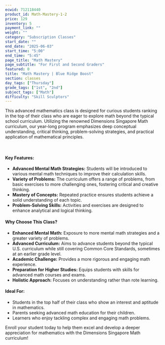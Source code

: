 ```yaml
---
ecwid: 712118440
product_id: Math-Mastery-1-2
price: 129
inventory: 5
payment_link: ""
weight: ""
category: "Subscription Classes"
start_date: ""
end_date: "2025-06-03"
start_time: "5:00"
end_time: "5:45"
page_title: "Math Mastery"
page_subtitle: "For First and Second Graders"
featured: 0
title: "Math Mastery | Blue Ridge Boost"
section: classes
day_tags: ["Thursday"]
grade_tags: ["1st", "2nd"]
subject_tags: ["Math"]
difficulty: "Skill Sculptors"
---
```

<p>This advanced mathematics class is designed for curious students ranking in the top of their class who are eager to explore math beyond the typical school curriculum. Utilizing the renowned Dimensions Singapore Math curriculum, our year-long program emphasizes deep conceptual understanding, critical thinking, problem-solving strategies, and practical application of mathematical principles.
</p><p><br>
</p><h4>Key Features:</h4><ul>
    <li><strong>Advanced Mental Math Strategies:</strong> Students will be introduced to various mental math techniques to improve their calculation skills.</li>
    <li><strong>Variety of Problems:</strong> The curriculum offers a range of problems, from basic exercises to more challenging ones, fostering critical and creative thinking.</li>
    <li><strong>Mastery of Concepts:</strong> Repeated practice ensures students achieve a solid understanding of each topic.</li>
    <li><strong>Problem-Solving Skills:</strong> Activities and exercises are designed to enhance analytical and logical thinking.</li>
</ul><h4>Why Choose This Class?</h4><ul>
    <li><strong>Enhanced Mental Math:</strong> Exposure to more mental math strategies and a greater variety of problems.</li>
    <li><strong>Advanced Curriculum:</strong> Aims to advance students beyond the typical U.S. curriculum while still covering Common Core Standards, sometimes at an earlier grade level.</li>
    <li><strong>Academic Challenge:</strong> Provides a more rigorous and engaging math experience.</li>
    <li><strong>Preparation for Higher Studies:</strong> Equips students with skills for advanced math courses and exams.</li>
    <li><strong>Holistic Approach:</strong> Focuses on understanding rather than rote learning.</li>
</ul><h4>Ideal For:</h4><ul>
    <li>Students in the top half of their class who show an interest and aptitude in mathematics.</li>
    <li>Parents seeking advanced math education for their children.</li>
    <li>Learners who enjoy tackling complex and engaging math problems.</li>
</ul><p>Enroll your student today to help them excel and develop a deeper appreciation for mathematics with the Dimensions Singapore Math curriculum!</p>
